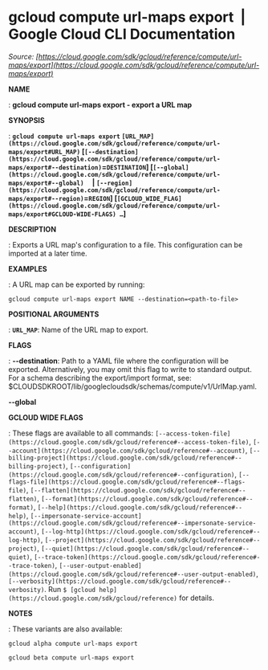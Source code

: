 # gcloud compute url-maps export  |  Google Cloud CLI Documentation

*Source: [https://cloud.google.com/sdk/gcloud/reference/compute/url-maps/export](https://cloud.google.com/sdk/gcloud/reference/compute/url-maps/export)*

**NAME**

: **gcloud compute url-maps export - export a URL map**

**SYNOPSIS**

: **`gcloud compute url-maps export` `[URL_MAP](https://cloud.google.com/sdk/gcloud/reference/compute/url-maps/export#URL_MAP)` [`[--destination](https://cloud.google.com/sdk/gcloud/reference/compute/url-maps/export#--destination)`=`DESTINATION`] [`[--global](https://cloud.google.com/sdk/gcloud/reference/compute/url-maps/export#--global)`     | `[--region](https://cloud.google.com/sdk/gcloud/reference/compute/url-maps/export#--region)`=`REGION`] [`[GCLOUD_WIDE_FLAG](https://cloud.google.com/sdk/gcloud/reference/compute/url-maps/export#GCLOUD-WIDE-FLAGS) …`]**

**DESCRIPTION**

: Exports a URL map's configuration to a file. This configuration can be imported
at a later time.

**EXAMPLES**

: A URL map can be exported by running:

```
gcloud compute url-maps export NAME --destination=<path-to-file>
```

**POSITIONAL ARGUMENTS**

: **`URL_MAP`**:
Name of the URL map to export.

**FLAGS**

: **--destination**:
Path to a YAML file where the configuration will be exported. Alternatively, you
may omit this flag to write to standard output. For a schema describing the
export/import format, see:
$CLOUDSDKROOT/lib/googlecloudsdk/schemas/compute/v1/UrlMap.yaml.

**--global**

**GCLOUD WIDE FLAGS**

: These flags are available to all commands: `[--access-token-file](https://cloud.google.com/sdk/gcloud/reference#--access-token-file)`,
`[--account](https://cloud.google.com/sdk/gcloud/reference#--account)`, `[--billing-project](https://cloud.google.com/sdk/gcloud/reference#--billing-project)`,
`[--configuration](https://cloud.google.com/sdk/gcloud/reference#--configuration)`,
`[--flags-file](https://cloud.google.com/sdk/gcloud/reference#--flags-file)`,
`[--flatten](https://cloud.google.com/sdk/gcloud/reference#--flatten)`, `[--format](https://cloud.google.com/sdk/gcloud/reference#--format)`, `[--help](https://cloud.google.com/sdk/gcloud/reference#--help)`, `[--impersonate-service-account](https://cloud.google.com/sdk/gcloud/reference#--impersonate-service-account)`,
`[--log-http](https://cloud.google.com/sdk/gcloud/reference#--log-http)`,
`[--project](https://cloud.google.com/sdk/gcloud/reference#--project)`, `[--quiet](https://cloud.google.com/sdk/gcloud/reference#--quiet)`, `[--trace-token](https://cloud.google.com/sdk/gcloud/reference#--trace-token)`, `[--user-output-enabled](https://cloud.google.com/sdk/gcloud/reference#--user-output-enabled)`,
`[--verbosity](https://cloud.google.com/sdk/gcloud/reference#--verbosity)`.
Run `$ [gcloud help](https://cloud.google.com/sdk/gcloud/reference)` for details.

**NOTES**

: These variants are also available:

```
gcloud alpha compute url-maps export
```

```
gcloud beta compute url-maps export
```
